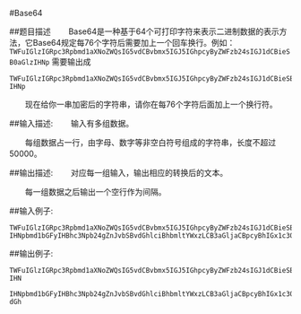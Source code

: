 #Base64

##题目描述
　　Base64是一种基于64个可打印字符来表示二进制数据的表示方法，它Base64规定每76个字符后需要加上一个回车换行。例如：
`TWFuIGlzIGRpc3Rpbmd1aXNoZWQsIG5vdCBvbmx5IGJ5IGhpcyByZWFzb24sIGJ1dCBieSB0aGlzIHNp`
需要输出成
```
TWFuIGlzIGRpc3Rpbmd1aXNoZWQsIG5vdCBvbmx5IGJ5IGhpcyByZWFzb24sIGJ1dCBieSB0aGlz
IHNp
```
　　现在给你一串加密后的字符串，请你在每76个字符后面加上一个换行符。

##输入描述:
　　输入有多组数据。

　　每组数据占一行，由字母、数字等非空白符号组成的字符串，长度不超过50000。


##输出描述:
　　对应每一组输入，输出相应的转换后的文本。

　　每一组数据之后输出一个空行作为间隔。

##输入例子:
```
TWFuIGlzIGRpc3Rpbmd1aXNoZWQsIG5vdCBvbmx5IGJ5IGhpcyByZWFzb24sIGJ1dCBieSB0aGlzIHN
IHNpbmd1bGFyIHBhc3Npb24gZnJvbSBvdGhlciBhbmltYWxzLCB3aGljaCBpcyBhIGx1c3Qgb2YgdGh
```

##输出例子:
```
TWFuIGlzIGRpc3Rpbmd1aXNoZWQsIG5vdCBvbmx5IGJ5IGhpcyByZWFzb24sIGJ1dCBieSB0aGlz
IHN

IHNpbmd1bGFyIHBhc3Npb24gZnJvbSBvdGhlciBhbmltYWxzLCB3aGljaCBpcyBhIGx1c3Qgb2Yg
dGh
```